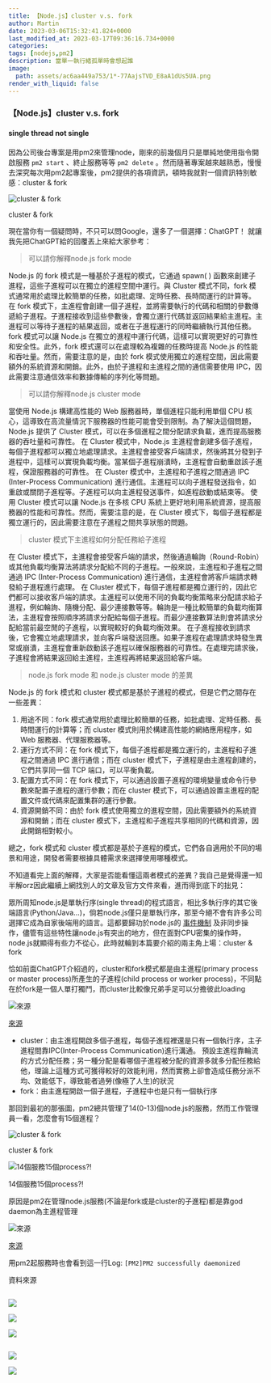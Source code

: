 ```yaml
---
title: 【Node.js】cluster v.s. fork
author: Martin
date: 2023-03-06T15:32:41.824+0000
last_modified_at: 2023-03-17T09:36:16.734+0000
categories: 
tags: [nodejs,pm2]
description: 當單一執行緒孤單時會想起誰
image:
  path: assets/ac6aa449a753/1*-77AajsTVD_E8aA1dUs5UA.png
render_with_liquid: false
---
```


### 【Node\.js】cluster v\.s\. fork
#### single thread not single

因為公司後台專案是用pm2來管理node，剛來的前幾個月只是單純地使用指令開啟服務 `pm2 start` 、終止服務等等 `pm2 delete` 。然而隨著專案越來越熟悉，慢慢去深究每次用pm2起專案後，pm2提供的各項資訊，頓時我就對一個資訊特別敏感：cluster & fork


![cluster & fork](/assets/ac6aa449a753/1*dXL1FScQDHq-wIz4YgsqmA.png)

cluster & fork

現在當你有一個疑問時，不只可以問Google，還多了一個選擇：ChatGPT！ 就讓我先把ChatGPT給的回覆丟上來給大家參考：


> 可以請你解釋node\.js fork mode 





Node\.js 的 fork 模式是一種基於子進程的模式，它通過 spawn\( \) 函數來創建子進程，這些子進程可以在獨立的進程空間中運行。與 Cluster 模式不同，fork 模式通常用於處理比較簡單的任務，如批處理、定時任務、長時間運行的計算等。
在 fork 模式下，主進程會創建一個子進程，並將需要執行的代碼和相關的參數傳遞給子進程。子進程接收到這些參數後，會獨立運行代碼並返回結果給主進程。主進程可以等待子進程的結果返回，或者在子進程運行的同時繼續執行其他任務。
fork 模式可以讓 Node\.js 在獨立的進程中運行代碼，這樣可以實現更好的可靠性和安全性。此外，fork 模式還可以在處理較為複雜的任務時提高 Node\.js 的性能和吞吐量。然而，需要注意的是，由於 fork 模式使用獨立的進程空間，因此需要額外的系統資源和開銷。此外，由於子進程和主進程之間的通信需要使用 IPC，因此需要注意通信效率和數據傳輸的序列化等問題。


> 可以請你解釋node\.js cluster mode 





當使用 Node\.js 構建高性能的 Web 服務器時，單個進程只能利用單個 CPU 核心，這導致在高流量情況下服務器的性能可能會受到限制。為了解決這個問題，Node\.js 提供了 Cluster 模式，可以在多個進程之間分配請求負載，進而提高服務器的吞吐量和可靠性。
在 Cluster 模式中，Node\.js 主進程會創建多個子進程，每個子進程都可以獨立地處理請求。主進程會接受客戶端請求，然後將其分發到子進程中，這樣可以實現負載均衡。當某個子進程崩潰時，主進程會自動重啟該子進程，保證服務器的可靠性。
在 Cluster 模式中，主進程和子進程之間通過 IPC \(Inter\-Process Communication\) 進行通信。主進程可以向子進程發送指令，如重啟或關閉子進程等。子進程可以向主進程發送事件，如進程啟動或結束等。
使用 Cluster 模式可以讓 Node\.js 在多核 CPU 系統上更好地利用系統資源，提高服務器的性能和可靠性。然而，需要注意的是，在 Cluster 模式下，每個子進程都是獨立運行的，因此需要注意在子進程之間共享狀態的問題。


> cluster 模式下主進程如何分配任務給子進程 





在 Cluster 模式下，主進程會接受客戶端的請求，然後通過輪詢（Round\-Robin）或其他負載均衡算法將請求分配給不同的子進程。一般來說，主進程和子進程之間通過 IPC \(Inter\-Process Communication\) 進行通信，主進程會將客戶端請求轉發給子進程進行處理。
在 Cluster 模式下，每個子進程都是獨立運行的，因此它們都可以接收客戶端的請求。主進程可以使用不同的負載均衡策略來分配請求給子進程，例如輪詢、隨機分配、最少連接數等等。輪詢是一種比較簡單的負載均衡算法，主進程會按照順序將請求分配給每個子進程。而最少連接數算法則會將請求分配給當前最空閒的子進程，以實現較好的負載均衡效果。
在子進程接收到請求後，它會獨立地處理請求，並向客戶端發送回應。如果子進程在處理請求時發生異常或崩潰，主進程會重新啟動該子進程以確保服務器的可靠性。在處理完請求後，子進程會將結果返回給主進程，主進程再將結果返回給客戶端。


> node\.js fork mode 和 node\.js cluster mode 的差異 





Node\.js 的 fork 模式和 cluster 模式都是基於子進程的模式，但是它們之間存在一些差異：
1. 用途不同：fork 模式通常用於處理比較簡單的任務，如批處理、定時任務、長時間運行的計算等；而 cluster 模式則用於構建高性能的網絡應用程序，如 Web 服務器、代理服務器等。
2. 運行方式不同：在 fork 模式下，每個子進程都是獨立運行的，主進程和子進程之間通過 IPC 進行通信；而在 cluster 模式下，子進程是由主進程創建的，它們共享同一個 TCP 端口，可以平衡負載。
3. 配置方式不同：在 fork 模式下，可以通過設置子進程的環境變量或命令行參數來配置子進程的運行參數；而在 cluster 模式下，可以通過設置主進程的配置文件或代碼來配置集群的運行參數。
4. 資源開銷不同：由於 fork 模式使用獨立的進程空間，因此需要額外的系統資源和開銷；而在 cluster 模式下，主進程和子進程共享相同的代碼和資源，因此開銷相對較小。


總之，fork 模式和 cluster 模式都是基於子進程的模式，它們各自適用於不同的場景和用途，開發者需要根據具體需求來選擇使用哪種模式。

不知道看完上面的解釋，大家是否能看懂這兩者模式的差異？我自己是覺得還一知半解orz因此繼續上網找別人的文章及官方文件來看，進而得到底下的拙見：

眾所周知node\.js是單執行序\(single thread\)的程式語言，相比多執行序的其它後端語言\(Python/Java…\)，倘若node\.js僅只是單執行序，那至今絕不會有許多公司選擇它成為自家後端用的語言。這都要歸功於node\.js的 [事件機制](../583fe5e6d450/) 及非同步操作，儘管有這些特性讓node\.js有突出的地方，但在面對CPU密集的操作時，node\.js就顯得有些力不從心，此時就輪到本篇要介紹的兩主角上場：cluster & fork

恰如前面ChatGPT介紹過的，cluster和fork模式都是由主進程\(primary process or master process\)所產生的子進程\(child process or worker process\)，不同點在於fork是一個人單打獨鬥，而cluster比較像兄弟手足可以分擔彼此loading


![[來源](https://www.google.com/url?sa=i&url=https%3A%2F%2Fjsonworld.com%2Fdemo%2Fnodejs--cluster-to-scale-application&psig=AOvVaw3e1V_gQuSjJjL3tusbIDh7&ust=1678175434114000&source=images&cd=vfe&ved=0CBEQjhxqFwoTCJDd_Ofoxv0CFQAAAAAdAAAAABAD)](/assets/ac6aa449a753/0*tlMSUQ1fKMjWkJr-.png)

[來源](https://www.google.com/url?sa=i&url=https%3A%2F%2Fjsonworld.com%2Fdemo%2Fnodejs--cluster-to-scale-application&psig=AOvVaw3e1V_gQuSjJjL3tusbIDh7&ust=1678175434114000&source=images&cd=vfe&ved=0CBEQjhxqFwoTCJDd_Ofoxv0CFQAAAAAdAAAAABAD)
- cluster：由主進程開啟多個子進程，每個子進程裡還是只有一個執行序，主子進程間靠IPC\(Inter\-Process Communication\)進行溝通。
預設主進程靠輪流的方式分配任務；另一種分配是看哪個子進程被分配的資源多就多分配任務給他，理論上這種方式可獲得較好的效能利用，然而實務上卻會造成任務分派不均、效能低下，導致能者過勞\(像極了人生\)的狀況
- fork：由主進程開啟一個子進程，子進程中也是只有一個執行序


那回到最初的那張圖，pm2總共管理了14\(0\-13\)個node\.js的服務，然而工作管理員一看，怎麼會有15個進程？


![cluster & fork](/assets/ac6aa449a753/1*dXL1FScQDHq-wIz4YgsqmA.png)

cluster & fork


![14個服務15個process?\!](/assets/ac6aa449a753/1*EjPVannEfwxFH72hDiz8eA.png)

14個服務15個process?\!

原因是pm2在管理node\.js服務\(不論是fork或是cluster的子進程\)都是靠god daemon為主進程管理


![[來源](https://juejin.cn/post/7085270158381416462)](/assets/ac6aa449a753/1*-77AajsTVD_E8aA1dUs5UA.png)

[來源](https://juejin.cn/post/7085270158381416462)

用pm2起服務時也會看到這一行Log: `[PM2]PM2 successfully daemonized`

資料來源


[![]()](https://juejin.cn/post/7085270158381416462)



[![](https://mark-lin.com/assets/11474637685936.jpg)](https://mark-lin.com/posts/20170605/)



[![](https://mark-lin.com/assets/11474637685936.jpg)](https://mark-lin.com/posts/20170604/)



[![](https://i.imgur.com/Fp6hgeE.png)](https://ithelp.ithome.com.tw/articles/10232695)



[![]()](https://nodejs.org/api/cluster.html)



[![](https://openaicom.imgix.net/7f6c5b76-875f-455d-ac21-317aa984652e/chatgpt-og.jpg?auto=compress%2Cformat&fit=min&fm=jpg&q=80&rect=36%2C0%2C1152%2C1152)](https://openai.com/blog/chatgpt/)



[![](https://miro.medium.com/v2/resize:fit:1200/0*sPl5BC3S2kr9toJY)](https://medium.com/learn-or-die/%E5%A5%BD-pm2-%E4%B8%8D%E7%94%A8%E5%97%8E-fc7434cc8821)





